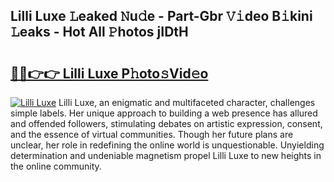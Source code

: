 ## Lilli Luxe 𝙻eaked 𝙽u𝚍e - Part-Gbr 𝚅𝚒deo B𝚒kini 𝙻eaks - Hot All 𝙿hotos jIDtH

# <h2><a href="http://ld78svw.urlbe.top/?page=Lilli+Luxe">🔗🔗👉👉 Lilli Luxe P𝚑oto𝚜Vid𝚎o</a></h2>

[![Lilli Luxe](https://i.imgur.com/eBuTRDB.gif)](http://ld78svw.urlbe.top/?page=Lilli+Luxe)
Lilli Luxe, an enigmatic and multifaceted character, challenges simple labels. Her unique approach to building a web presence has allured and offended followers, stimulating debates on artistic expression, consent, and the essence of virtual communities. Though her future plans are unclear, her role in redefining the online world is unquestionable. Unyielding determination and undeniable magnetism propel Lilli Luxe to new heights in the online community.
